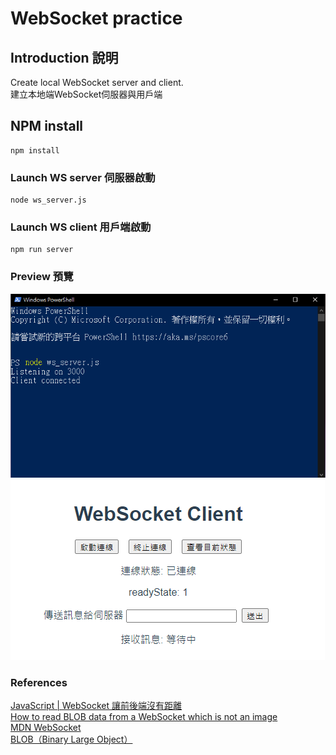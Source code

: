 # WebSocket practice

## Introduction 說明
Create local WebSocket server and client.  
建立本地端WebSocket伺服器與用戶端

## NPM install
```
npm install
```

### Launch WS server 伺服器啟動
```
node ws_server.js
```

### Launch WS client 用戶端啟動
```
npm run server
```

### Preview 預覽
![server](./img/ws_server.png)
![client](./img/ws_client.png)


### References
[JavaScript | WebSocket 讓前後端沒有距離](https://medium.com/enjoy-life-enjoy-coding/javascript-websocket-%E8%AE%93%E5%89%8D%E5%BE%8C%E7%AB%AF%E6%B2%92%E6%9C%89%E8%B7%9D%E9%9B%A2-34536c333e1b)  
[How to read BLOB data from a WebSocket which is not an image](https://stackoverflow.com/questions/21338263/how-to-read-blob-data-from-a-websocket-which-is-not-an-image)  
[MDN WebSocket](https://developer.mozilla.org/zh-TW/docs/Web/API/WebSocket)  
[BLOB（Binary Large Object）](https://developer.mozilla.org/zh-TW/docs/Web/API/Blob)
